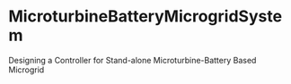# MicroturbineBatteryMicrogridSystem
Designing a Controller for Stand-alone Microturbine-Battery Based Microgrid

